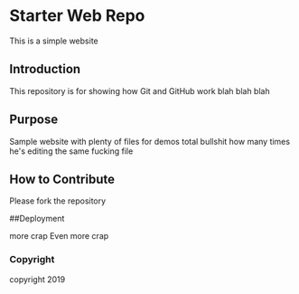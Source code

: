 # Starter Web Repo
This is a simple website
## Introduction

This repository is for showing how Git and GitHub work blah blah blah

## Purpose

Sample website with plenty of files for demos
total bullshit how many times he's editing the same fucking file

## How to Contribute

Please fork the repository

##Deployment

more crap
Even more crap

### Copyright
copyright 2019